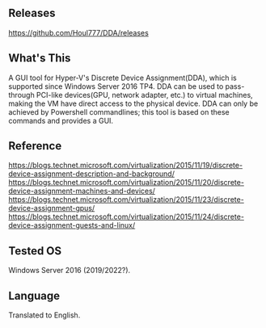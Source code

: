 ## Releases
https://github.com/Houl777/DDA/releases

## What's This
A GUI tool for Hyper-V's Discrete Device Assignment(DDA), which is supported since Windows Server 2016 TP4. DDA can be used to pass-through PCI-like devices(GPU, network adapter, etc.) to virtual machines, making the VM have direct access to the physical device. DDA can only be achieved by Powershell commandlines; this tool is based on these commands and provides a GUI.

## Reference
https://blogs.technet.microsoft.com/virtualization/2015/11/19/discrete-device-assignment-description-and-background/
https://blogs.technet.microsoft.com/virtualization/2015/11/20/discrete-device-assignment-machines-and-devices/
https://blogs.technet.microsoft.com/virtualization/2015/11/23/discrete-device-assignment-gpus/
https://blogs.technet.microsoft.com/virtualization/2015/11/24/discrete-device-assignment-guests-and-linux/

## Tested OS
Windows Server 2016 (2019/2022?). 

## Language
Translated to English.

